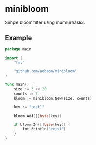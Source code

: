 # minibloom

Simple bloom filter using murmurhash3.

## Example

```go
package main

import (
    "fmt"

    "github.com/aobeom/minibloom"
)

func main() {
    size := 2 << 20
    counts := 7
    bloom := minibloom.New(size, counts)

    key := "test1"

    bloom.Add([]byte(key))

    if bloom.In([]byte(key)) {
        fmt.Println("exist")
    }
}
```
